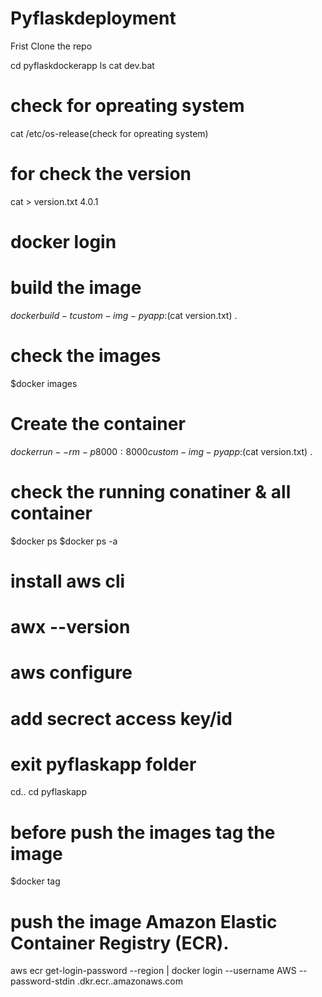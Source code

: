 # Pyflaskdeployment
Frist Clone the repo

cd pyflaskdockerapp
ls
cat dev.bat
# check for opreating system
cat /etc/os-release(check for opreating system)
# for check the version
cat > version.txt 
4.0.1
# docker login
# build the image
$docker build -t custom-img-pyapp:$(cat version.txt) .
# check the images
$docker images
# Create the container
$docker run --rm -p 8000:8000 custom-img-pyapp:$(cat version.txt) .
# check the running conatiner & all container
$docker ps
$docker ps -a
# install aws cli 
# awx --version
# aws configure
# add secrect access key/id
# exit pyflaskapp folder
cd..
cd pyflaskapp
# before push the images tag the image
$docker tag 
# push the image Amazon Elastic Container Registry (ECR).
aws ecr get-login-password --region <your-region> | docker login --username AWS --password-stdin <aws-account-id>.dkr.ecr.<your-region>.amazonaws.com







